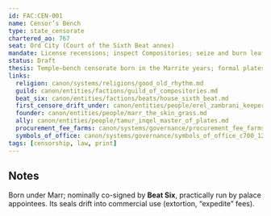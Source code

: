 ```yaml
---
id: FAC:CEN-001
name: Censor’s Bench
type: state_censorate
chartered_ao: 767
seat: Ord City (Court of the Sixth Beat annex)
mandate: License recensions; inspect Compositories; seize and burn leafs deemed heretical or seditious; proscribe choirs.
status: Draft
thesis: Temple–bench censorate born in the Marrite years; formal plates and seals become the lever for text, music, and civic discipline.
links:
  religion: canon/systems/religions/good_old_rhythm.md
  guild: canon/entities/factions/guild_of_compositories.md
  beat_six: canon/entities/factions/beats/house_sixth_beat.md
  first_censore_drift_under: canon/entities/people/erel_zambrani_keeper.md
  founder: canon/entities/people/marr_the_skin_grass.md
  ally: canon/entities/people/tamur_inqel_master_of_plates.md
  procurement_fee_farms: canon/systems/governance/procurement_fee_farms_c700_1200.md
  symbols_of_office: canon/systems/governance/symbols_of_office_c700_1200.md
tags: [censorship, law, print]
---
```


## Notes
Born under Marr; nominally co-signed by **Beat Six**, practically run by palace appointees. Its seals drift into commercial use (extortion, “expedite” fees).
